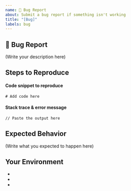 ```yaml
---
name: 🐛 Bug Report
about: Submit a bug report if something isn't working
title: "[Bug]"
labels: bug
---
```


## 🐛 Bug Report

<!--
    What's the bug in **seda-rust** that you found?
    How serious is this bug and what is affected?
-->

(Write your description here)

## Steps to Reproduce

<!--
    What module(s) are affected by the issue?
    How do I reproduce this issue?
-->

#### Code snippet to reproduce

```
# Add code here
```

#### Stack trace & error message

```
// Paste the output here
```

## Expected Behavior

<!--
    What was supposed to happen?
    What happened instead?
-->

(Write what you expected to happen here)

## Your Environment

- <!-- seda-rust Version -->
- <!-- Rust Version -->
- <!-- Computer OS -->
